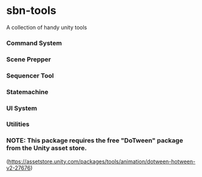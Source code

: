 # sbn-tools
A collection of handy unity tools

### Command System

### Scene Prepper

### Sequencer Tool

### Statemachine

### UI System

### Utilities

### NOTE: This package requires the free "DoTween" package from the Unity asset store. 
(https://assetstore.unity.com/packages/tools/animation/dotween-hotween-v2-27676)
